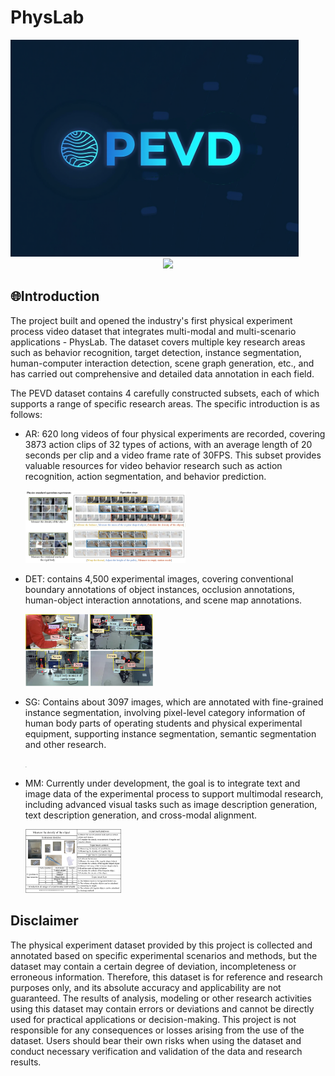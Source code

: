 

# PhysLab

<img src="img/pevd.png" alt="pevd" style="zoom: 45%;" />

<div align="center"><img src="https://img.shields.io/badge/Version-1.0--alpha-brightgreen"> </div>

## 🌐Introduction

The project built and opened the industry's first physical experiment process video dataset that integrates multi-modal and multi-scenario applications - PhysLab. The dataset covers multiple key research areas such as behavior recognition, target detection, instance segmentation, human-computer interaction detection, scene graph generation, etc., and has carried out comprehensive and detailed data annotation in each field.

The PEVD dataset contains 4 carefully constructed subsets, each of which supports a range of specific research areas. The specific introduction is as follows:

- AR: 620 long videos of four physical experiments are recorded, covering 3873 action clips of 32 types of actions, with an average length of 20 seconds per clip and a video frame rate of 30FPS. This subset provides valuable resources for video behavior research such as action recognition, action segmentation, and behavior prediction.

  <img src="img/Fig. 1.jpg" alt="Fig. 1" style="zoom:25%;" />

- DET: contains 4,500 experimental images, covering conventional boundary annotations of object instances, occlusion annotations, human-object interaction annotations, and scene map annotations.

  <img src="img/intro.jpg" alt="图4-1" style="zoom: 25%;" />

- SG: Contains about 3097 images, which are annotated with fine-grained instance segmentation, involving pixel-level category information of human body parts of operating students and physical experimental equipment, supporting instance segmentation, semantic segmentation and other research.

  <img src="img/Fig. 3.jpg" alt="图4-1" style="zoom: 5%;" />

- MM: Currently under development, the goal is to integrate text and image data of the experimental process to support multimodal research, including advanced visual tasks such as image description generation, text description generation, and cross-modal alignment.

  <img src="img/Fig. 2.jpg" alt="Fig. 2" style="zoom:15%;" />


## Disclaimer

The physical experiment dataset provided by this project is collected and annotated based on specific experimental scenarios and methods, but the dataset may contain a certain degree of deviation, incompleteness or erroneous information. Therefore, this dataset is for reference and research purposes only, and its absolute accuracy and applicability are not guaranteed. The results of analysis, modeling or other research activities using this dataset may contain errors or deviations and cannot be directly used for practical applications or decision-making. This project is not responsible for any consequences or losses arising from the use of the dataset. Users should bear their own risks when using the dataset and conduct necessary verification and validation of the data and research results.
